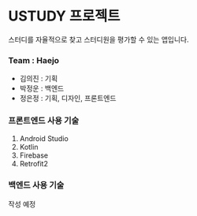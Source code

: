 # USTUDY 프로젝트
스터디를 자율적으로 찾고 스터디원을 평가할 수 있는 앱입니다. 


### Team : Haejo
+ 김의진 : 기획
+ 박정운 : 백엔드
+ 정은정 : 기획, 디자인, 프론트엔드

### 프론트엔드 사용 기술
1. Android Studio
2. Kotlin
3. Firebase
4. Retrofit2

### 백엔드 사용 기술
작성 예정



